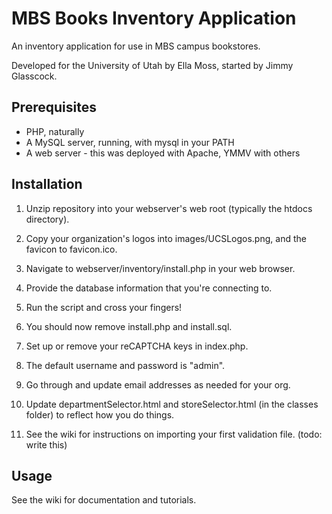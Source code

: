 # MBS Books Inventory Application
An inventory application for use in MBS campus bookstores.

Developed for the University of Utah by Ella Moss, started by Jimmy Glasscock.

## Prerequisites
* PHP, naturally
* A MySQL server, running, with mysql in your PATH
* A web server - this was deployed with Apache, YMMV with others

## Installation
1. Unzip repository into your webserver's web root (typically the htdocs directory).

2. Copy your organization's logos into images/UCSLogos.png, and the favicon to favicon.ico.

3. Navigate to webserver/inventory/install.php in your web browser.

4. Provide the database information that you're connecting to.

5. Run the script and cross your fingers!

6. You should now remove install.php and install.sql.

7. Set up or remove your reCAPTCHA keys in index.php.

8. The default username and password is "admin".

9. Go through and update email addresses as needed for your org.

10. Update departmentSelector.html and storeSelector.html (in the classes folder) to reflect how you do things.

11. See the wiki for instructions on importing your first validation file. (todo: write this)
 
## Usage
See the wiki for documentation and tutorials.
